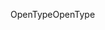 <span data-ttu-id="c5d4c-101">OpenType</span><span class="sxs-lookup"><span data-stu-id="c5d4c-101">OpenType</span></span>